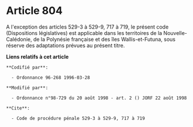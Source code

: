 # Article 804

A l'exception des articles 529-3 à 529-9, 717 à 719, le présent code (Dispositions législatives) est applicable dans les
territoires de la Nouvelle-Calédonie, de la Polynésie française et des îles Wallis-et-Futuna, sous réserve des adaptations
prévues au présent titre.

**Liens relatifs à cet article**

	**Codifié par**:

	  - Ordonnance 96-268 1996-03-28

	**Modifié par**:

	  - Ordonnance n°98-729 du 20 août 1998 - art. 2 () JORF 22 août 1998

	**Cite**:

	  - Code de procédure pénale 529-3 à 529-9, 717 à 719
